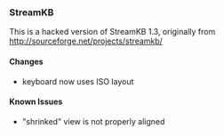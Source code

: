 ### StreamKB

This is a hacked version of StreamKB 1.3, originally from http://sourceforge.net/projects/streamkb/

#### Changes
* keyboard now uses ISO layout

#### Known Issues
* "shrinked" view is not properly aligned


